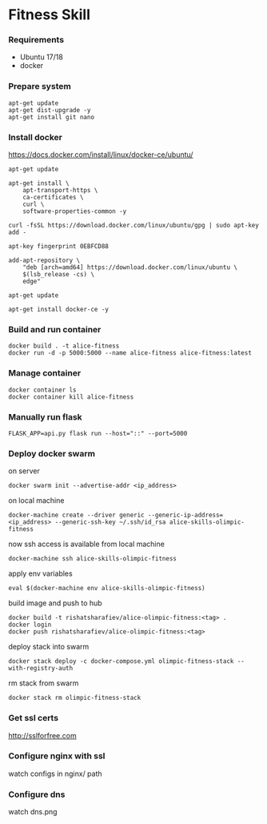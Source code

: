 # Fitness Skill 

### Requirements
- Ubuntu 17/18
- docker 

### Prepare system
```
apt-get update
apt-get dist-upgrade -y
apt-get install git nano
```

### Install docker
https://docs.docker.com/install/linux/docker-ce/ubuntu/

```
apt-get update

apt-get install \
    apt-transport-https \
    ca-certificates \
    curl \
    software-properties-common -y

curl -fsSL https://download.docker.com/linux/ubuntu/gpg | sudo apt-key add -

apt-key fingerprint 0EBFCD88

add-apt-repository \
    "deb [arch=amd64] https://download.docker.com/linux/ubuntu \
    $(lsb_release -cs) \
    edge"

apt-get update

apt-get install docker-ce -y
```

### Build and run container
```
docker build . -t alice-fitness
docker run -d -p 5000:5000 --name alice-fitness alice-fitness:latest
```

### Manage container
```
docker container ls
docker container kill alice-fitness

```

### Manually run flask
```
FLASK_APP=api.py flask run --host="::" --port=5000
```

### Deploy docker swarm
on server
```
docker swarm init --advertise-addr <ip_address>
```

on local machine 
```
docker-machine create --driver generic --generic-ip-address=<ip_address> --generic-ssh-key ~/.ssh/id_rsa alice-skills-olimpic-fitness
```

now ssh access is available from local machine
```
docker-machine ssh alice-skills-olimpic-fitness
```

apply env variables
```
eval $(docker-machine env alice-skills-olimpic-fitness)
```

build image and push to hub
```
docker build -t rishatsharafiev/alice-olimpic-fitness:<tag> .
docker login
docker push rishatsharafiev/alice-olimpic-fitness:<tag>
```

deploy stack into swarm
```
docker stack deploy -c docker-compose.yml olimpic-fitness-stack --with-registry-auth
```

rm stack from swarm
```
docker stack rm olimpic-fitness-stack
```

### Get ssl certs
http://sslforfree.com

### Configure nginx with ssl
watch configs in nginx/ path

### Configure dns
watch dns.png 

